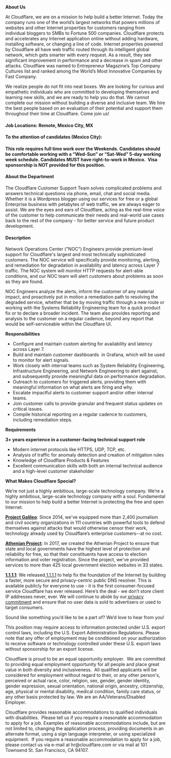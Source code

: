 <div class="content-intro">
	<div><strong>About Us</strong></div>
	<div>
		<p>At Cloudflare, we are on a mission to help build a better Internet. Today the company runs one of the world’s largest networks that powers millions of websites and other Internet properties for customers ranging from individual bloggers to SMBs to Fortune 500 companies. Cloudflare protects and accelerates any Internet application online without adding hardware, installing software, or changing a line of code. Internet properties powered by Cloudflare all have web traffic routed through its intelligent global network, which gets smarter with every request. As a result, they see significant improvement in performance and a decrease in spam and other attacks. Cloudflare was named to Entrepreneur Magazine’s Top Company Cultures list and ranked among the World’s Most Innovative Companies by Fast Company.&nbsp;</p>
		<p><span style="font-weight: 400;">We realize people do not fit into neat boxes. We are looking for curious and empathetic individuals who are committed to developing themselves and learning new skills, and we are ready to help you do that. We cannot complete our mission without building a diverse and inclusive team. We hire the best people based on an evaluation of their potential and support them throughout their time at Cloudflare. Come join us!&nbsp;</span></p>
	</div>
</div>
<h4><strong>Job Locations: Remote, Mexico City, MX</strong></h4>
<h4><strong>To the attention of candidates (Mexico City):&nbsp;</strong></h4>
<h4><strong>This role requires full time work over the Weekends. Candidates should be comfortable working with a “Wed-Sun” or “Sat-Wed” 5-day working week schedule. Candidates MUST have right-to-work in Mexico.&nbsp; Visa sponsorship is NOT provided for this position.</strong></h4>
<h4><strong>About the Department</strong></h4>
<p>The Cloudflare Customer Support Team solves complicated problems and answers technical questions via phone, email, chat and social media. Whether it is a Wordpress blogger using our services for free or a global Enterprise business with petabytes of web traffic, we are always eager to assist. We are the eyes and ears of Cloudflare, acting as the real-time voice of the customer to help communicate their needs and real-world use cases back to the rest of the company - for better service and future product development.</p>
<h4><strong>Description</strong></h4>
<p>Network Operations Center ("NOC") Engineers provide premium-level support for Cloudflare's largest and most technically sophisticated customers. The NOC service will specifically provide monitoring, alerting, and remediation for degradation in availability and latency across Layer 7 traffic. The NOC system will monitor HTTP requests for alert-able conditions, and our NOC team will alert customers about problems as soon as they are found.&nbsp;</p>
<p>NOC Engineers analyze the alerts, inform the customer of any material impact, and proactively put in motion a remediation path to resolving the degraded service, whether that be by moving traffic through a new route or working with the Systems Reliability Engineering team for a quick product fix or to declare a broader incident. The team also provides reporting and analysis to the customer on a regular cadence, beyond any report that would be self-serviceable within the Cloudflare UI.</p>
<p><strong>Responsibilities</strong></p>
<ul>
	<li>Configure and maintain custom alerting for availability and latency across Layer 7.&nbsp;&nbsp;</li>
	<li>Build and maintain customer dashboards&nbsp; in Grafana, which will be used to monitor for alert signals.</li>
	<li>Work closely with internal teams such as System Reliability Engineering, Infrastructure Engineering, and Network Engineering to alert against, and subsequently provide meaningful data on performance degradation.</li>
	<li>Outreach to customers for triggered alerts, providing them with meaningful information on what alerts are firing and why.</li>
	<li>Escalate impactful alerts to customer support and/or other internal teams.</li>
	<li>Join customer calls to provide granular and frequent status updates on critical issues.</li>
	<li>Compile historical reporting on a regular cadence to customers, including remediation steps.</li>
</ul>
<p><strong>Requirements</strong></p>
<p><strong>3+ years experience in a customer-facing technical support role</strong></p>
<ul>
	<li>Modern internet protocols like HTTPS, UDP, TCP, etc.</li>
	<li>Analysis of traffic for anomaly detection and creation of mitigation rules</li>
	<li>Knowledge of Cloudflare Products &amp; Features</li>
	<li>Excellent communication skills with both an internal technical audience and a high-level customer stakeholder</li>
</ul>
<div class="content-conclusion">
	<p><strong>What Makes Cloudflare Special?</strong></p>
	<p><span style="font-weight: 400;">We’re not just a highly ambitious, large-scale technology company. We’re a highly ambitious, large-scale technology company with a soul. Fundamental to our mission to help build a better Internet is protecting the free and open Internet.</span></p>
	<p><a href="https://blog.cloudflare.com/protecting-free-expression-online/"><strong>Project Galileo</strong></a><span style="font-weight: 400;">: Since 2014, we've equipped more than 2,400 journalism and civil society organizations in 111 countries with powerful tools to defend themselves against attacks that would otherwise censor their work, technology already used by Cloudflare’s enterprise customers--at no cost.</span></p>
	<p><strong><a href="https://www.cloudflare.com/athenian/">Athenian Project</a></strong><span style="font-weight: 400;">: In 2017, we created the Athenian Project to ensure that state and local governments have the highest level of protection and reliability for free, so that their constituents have access to election information and voter registration. Since the project, we've provided services to more than 425 local government election websites in 33 states.</span></p>
	<p><a href="https://1.1.1.1/"><strong>1.1.1.1</strong></a><span style="font-weight: 400;">: We released</span><a href="https://1.1.1.1/"> <span style="font-weight: 400;">1.1.1.1</span></a><span style="font-weight: 400;"> to help fix the foundation of the Internet by building a faster, more secure and privacy-centric public DNS resolver. This is available publicly for everyone to use - it is the first consumer-focused service Cloudflare has ever released. Here’s the deal - we don’t store client IP addresses never, ever. We will continue to abide by our</span><a href="https://developers.cloudflare.com/1.1.1.1/privacy/public-dns-resolver"> privacy commitment</a><span style="font-weight: 400;"> and ensure that no user data is sold to advertisers or used to target consumers.</span></p>
	<p><span style="font-weight: 400;">Sound like something you’d like to be a part of? We’d love to hear from you!</span></p>
	<p><span style="font-weight: 400;">This position may require access to information protected under U.S. export control laws, including the U.S. Export Administration Regulations. Please note that any offer of employment may be conditioned on your authorization to receive software or technology controlled under these U.S. export laws without sponsorship for an export license.</span></p>
	<p><span style="font-weight: 400;">Cloudflare is proud to be an equal opportunity employer. &nbsp;We are committed to providing equal employment opportunity for all people and place great value in both diversity and inclusiveness. &nbsp;All qualified applicants will be considered for employment without regard to their, or any other person's, perceived or actual</span> <span style="font-weight: 400;">race, color, religion, sex, gender, gender identity, gender expression, sexual orientation, national origin, ancestry, citizenship, age, physical or mental disability, medical condition, family care status, or any other basis protected by law. </span><span style="font-weight: 400;">We are an AA/Veterans/Disabled Employer.</span></p>
	<p><span style="font-weight: 400;">Cloudflare provides reasonable accommodations to qualified individuals with disabilities. &nbsp;Please tell us if you require a reasonable accommodation to apply for a job. Examples of reasonable accommodations include, but are not limited to, changing the application process, providing documents in an alternate format, using a sign language interpreter, or using specialized equipment. &nbsp;If you require a reasonable accommodation to apply for a job, please contact us via e-mail at </span><span style="font-weight: 400;">hr@cloudflare.com</span><span style="font-weight: 400;"> or via mail at 101 Townsend St. San Francisco, CA 94107.</span></p>
</div>